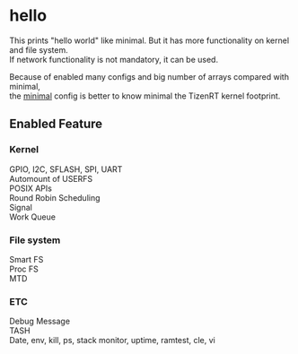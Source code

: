 # hello
This prints "hello world" like minimal. But it has more functionality on kernel and file system.  
If network functionality is not mandatory, it can be used.  

Because of enabled many configs and big number of arrays compared with minimal,  
the [minimal](../minimal/README.md) config is better to know minimal the TizenRT kernel footprint.

## Enabled Feature
### Kernel
GPIO, I2C, SFLASH, SPI, UART  
Automount of USERFS  
POSIX APIs  
Round Robin Scheduling  
Signal  
Work Queue  

### File system
Smart FS  
Proc FS  
MTD

### ETC
Debug Message  
TASH  
Date, env, kill, ps, stack monitor, uptime, ramtest, cle, vi
